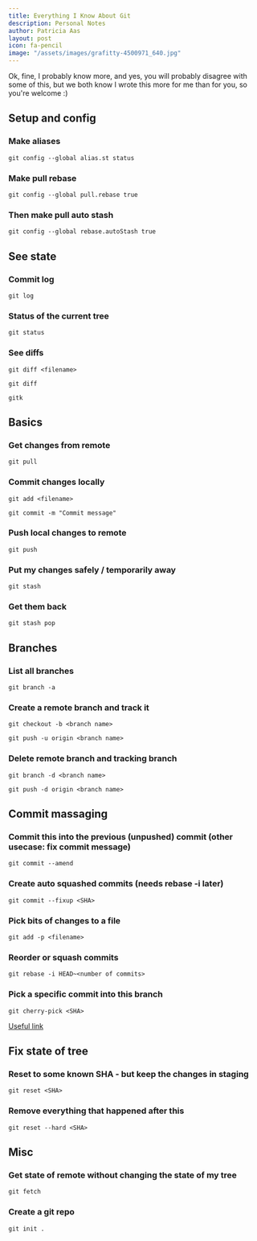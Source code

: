 ```yaml
---
title: Everything I Know About Git
description: Personal Notes
author: Patricia Aas
layout: post
icon: fa-pencil
image: "/assets/images/grafitty-4500971_640.jpg"
---
```


Ok, fine, I probably know more, and yes, you will probably disagree with some of this, but we both know I wrote this more for me than for you, so you're welcome :)

## Setup and config
### Make aliases
`git config --global alias.st status`

### Make pull rebase
`git config --global pull.rebase true`

### Then make pull auto stash
`git config --global rebase.autoStash true`

## See state
### Commit log
`git log`
### Status of the current tree
`git status`
### See diffs
`git diff <filename>`

`git diff`

`gitk`

## Basics
### Get changes from remote
`git pull`

### Commit changes locally
`git add <filename>`

`git commit -m "Commit message"`

### Push local changes to remote
`git push`

### Put my changes safely / temporarily away
`git stash`

### Get them back
`git stash pop`

## Branches
### List all branches
`git branch -a`

### Create a remote branch and track it
`git checkout -b <branch name>`

`git push -u origin <branch name>`

### Delete remote branch and tracking branch
`git branch -d <branch name>`

`git push -d origin <branch name>`

## Commit massaging
### Commit this into the previous (unpushed) commit (other usecase: fix commit message)
`git commit --amend`

### Create auto squashed commits (needs rebase -i later)
`git commit --fixup <SHA>`

### Pick bits of changes to a file
`git add -p <filename>`

### Reorder or squash commits
`git rebase -i HEAD~<number of commits>`

### Pick a specific commit into this branch
`git cherry-pick <SHA>`

[Useful link](https://git-scm.com/book/en/v2/Git-Tools-Rewriting-History)

## Fix state of tree
### Reset to some known SHA - but keep the changes in staging
`git reset <SHA>`

### Remove everything that happened after this
`git reset --hard <SHA>`

## Misc
### Get state of remote without changing the state of my tree
`git fetch`

### Create a git repo
`git init .`
